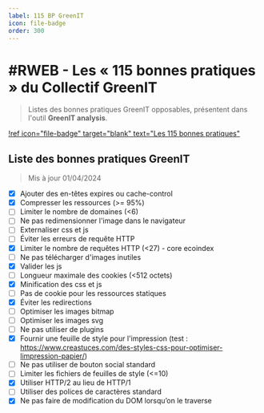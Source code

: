 ```yaml
---
label: 115 BP GreenIT
icon: file-badge
order: 300
---
```


# #RWEB - Les « 115 bonnes pratiques » du Collectif GreenIT

> Listes des bonnes pratiques GreenIT opposables, présentent dans l'outil **GreenIT analysis**.

[!ref icon="file-badge" target="blank" text="Les 115 bonnes pratiques"](https://github.com/cnumr/best-practices)

## Liste des bonnes pratiques GreenIT

> Mis à jour 01/04/2024

- [x] Ajouter des en-têtes expires ou cache-control
- [x] Compresser les ressources (>= 95%)
- [ ] Limiter le nombre de domaines (<6)
- [ ] Ne pas redimensionner l'image dans le navigateur
- [ ] Externaliser css et js
- [ ] Éviter les erreurs de requête HTTP
- [x] Limiter le nombre de requêtes HTTP (<27) - core ecoindex
- [ ] Ne pas télécharger d'images inutiles
- [x] Valider les js
- [ ] Longueur maximale des cookies (<512 octets)
- [x] Minification des css et js
- [ ] Pas de cookie pour les ressources statiques
- [x] Éviter les redirections
- [ ] Optimiser les images bitmap
- [ ] Optimiser les images svg
- [ ] Ne pas utiliser de plugins
- [x] Fournir une feuille de style pour l'impression (test : https://www.creastuces.com/des-styles-css-pour-optimiser-limpression-papier/)
- [ ] Ne pas utiliser de bouton social standard
- [ ] Limiter les fichiers de feuilles de style (<=10)
- [x] Utiliser HTTP/2 au lieu de HTTP/1
- [ ] Utiliser des polices de caractères standard
- [x] Ne pas faire de modification du DOM lorsqu’on le traverse
